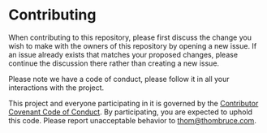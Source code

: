 # Contributing

When contributing to this repository, please first discuss the change you wish to make with the owners of this repository by opening a new issue. If an issue already exists that matches your proposed changes, please continue the discussion there rather than creating a new issue.

Please note we have a code of conduct, please follow it in all your interactions with the project.

This project and everyone participating in it is governed by the [Contributor Covenant Code of Conduct](CODE_OF_CONDUCT.md). By participating, you are expected to uphold this code. Please report unacceptable behavior to [thom@thombruce.com](mailto:thom@thombruce.com).
